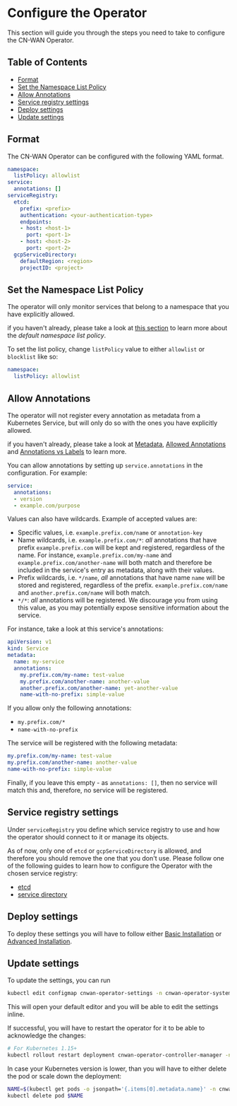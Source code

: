 # Configure the Operator

This section will guide you through the steps you need to take to configure the CN-WAN Operator.

## Table of Contents

* [Format](#format)
* [Set the Namespace List Policy](#set-the-namespace-list-policy)
* [Allow Annotations](#allow-annotations)
* [Service registry settings](#service-registry-settings)
* [Deploy settings](#deploy-settings)
* [Update settings](#update-settings)

## Format

The CN-WAN Operator can be configured with the following YAML format.

```yaml
namespace:
  listPolicy: allowlist
service:
  annotations: []
serviceRegistry:
  etcd:
    prefix: <prefix>
    authentication: <your-authentication-type>
    endpoints:
    - host: <host-1>
      port: <port-1>
    - host: <host-2>
      port: <port-2>
  gcpServiceDirectory:
    defaultRegion: <region>
    projectID: <project>
```

## Set the Namespace List Policy

The operator will only monitor services that belong to a namespace that you have explicitly allowed.

if you haven't already, please take a look at [this section](./concepts.md#namespace-list-policy) to learn more about the *default namespace list policy*.

To set the list policy, change `listPolicy` value to either `allowlist` or `blocklist` like so:

```yaml
namespace:
  listPolicy: allowlist
```

## Allow Annotations

The operator will not register every annotation as metadata from a Kubernetes Service, but will only do so with the ones you have explicitly allowed.

if you haven't already, please take a look at [Metadata](./concepts.md#metadata), [Allowed Annotations](./concepts.md#allowed-annotations) and [Annotations vs Labels](./concepts.md#annotations-vs-labels) to learn more.

You can allow annotations by setting up `service.annotations` in the configuration. For example:

```yaml
service:
  annotations:
  - version
  - example.com/purpose
```

Values can also have wildcards. Example of accepted values are:

* Specific values, i.e. `example.prefix.com/name` or `annotation-key`
* Name wildcards, i.e. `example.prefix.com/*`: *all* annotations that have prefix `example.prefix.com` will be kept and registered, regardless of the name. For instance, `example.prefix.com/my-name` and `example.prefix.com/another-name` will both match and therefore be included in the service's entry as metadata, along with their values.
* Prefix wildcards, i.e. `*/name`, *all* annotations that have name `name` will be stored and registered, regardless of the prefix. `example.prefix.com/name` and `another.prefix.com/name` will both match.
* `*/*`: *all* annotations will be registered. We discourage you from using this value, as you may potentially expose sensitive information about the service.

For instance, take a look at this service's annotations:

```yaml
apiVersion: v1
kind: Service
metadata:
  name: my-service
  annotations:
    my.prefix.com/my-name: test-value
    my.prefix.com/another-name: another-value
    another.prefix.com/another-name: yet-another-value
    name-with-no-prefix: simple-value
```

If you allow only the following annotations:

* `my.prefix.com/*`
* `name-with-no-prefix`

The service will be registered with the following metadata:

```yaml
my.prefix.com/my-name: test-value
my.prefix.com/another-name: another-value
name-with-no-prefix: simple-value
```

Finally, if you leave this empty - as `annotations: []`, then no service will match this and, therefore, no service will be registered.

## Service registry settings

Under `serviceRegistry` you define which service registry to use and how the operator should connect to it or manage its objects.

As of now, only one of `etcd` or `gcpServiceDirectory` is allowed, and therefore you should remove the one that you don't use. Please follow one of the following guides to learn how to configure the Operator with the chosen service registry:

* [etcd](./etcd/operator_configuration.md)
* [service directory](./gcp_service_directory/configure_with_operator.md)

## Deploy settings

To deploy these settings you will have to follow either [Basic Installation](./basic_installation.md) or [Advanced Installation](./advanced_installation.md).

## Update settings

To update the settings, you can run

```bash
kubectl edit configmap cnwan-operator-settings -n cnwan-operator-system
```

This will open your default editor and you will be able to edit the settings inline.

If successful, you will have to restart the operator for it to be able to acknowledge the changes:

```bash
# For Kubernetes 1.15+
kubectl rollout restart deployment cnwan-operator-controller-manager -n cnwan-operator-system
```

In case your Kubernetes version is lower, than you will have to either delete the pod or scale down the deployment:

```bash
NAME=$(kubectl get pods -o jsonpath='{.items[0].metadata.name}' -n cnwan-operator-system)
kubectl delete pod $NAME
```
